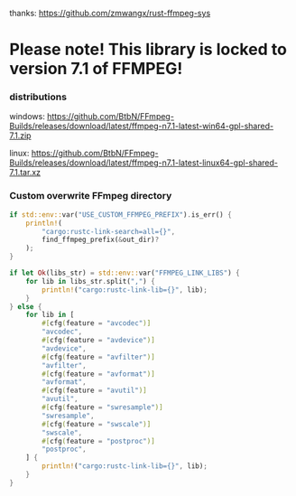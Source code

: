 thanks: https://github.com/zmwangx/rust-ffmpeg-sys

# Please note! This library is locked to version 7.1 of FFMPEG!

### distributions

windows: https://github.com/BtbN/FFmpeg-Builds/releases/download/latest/ffmpeg-n7.1-latest-win64-gpl-shared-7.1.zip

linux: https://github.com/BtbN/FFmpeg-Builds/releases/download/latest/ffmpeg-n7.1-latest-linux64-gpl-shared-7.1.tar.xz

### Custom overwrite FFmpeg directory

```rust
if std::env::var("USE_CUSTOM_FFMPEG_PREFIX").is_err() {
    println!(
        "cargo:rustc-link-search=all={}",
        find_ffmpeg_prefix(&out_dir)?
    );
}

if let Ok(libs_str) = std::env::var("FFMPEG_LINK_LIBS") {
    for lib in libs_str.split(",") {
        println!("cargo:rustc-link-lib={}", lib);
    }
} else {
    for lib in [
        #[cfg(feature = "avcodec")]
        "avcodec",
        #[cfg(feature = "avdevice")]
        "avdevice",
        #[cfg(feature = "avfilter")]
        "avfilter",
        #[cfg(feature = "avformat")]
        "avformat",
        #[cfg(feature = "avutil")]
        "avutil",
        #[cfg(feature = "swresample")]
        "swresample",
        #[cfg(feature = "swscale")]
        "swscale",
        #[cfg(feature = "postproc")]
        "postproc",
    ] {
        println!("cargo:rustc-link-lib={}", lib);
    }
}
```
